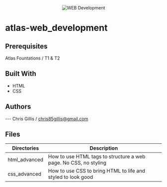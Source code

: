 <div align="center">
  <img src="https://capsule-render.vercel.app/api?type=waving&height=300&color=gradient&text=Web%20Development&fontColor=FFFFFF" alt="WEB Development"/>
</div>

# atlas-web_development

## Prerequisites

Atlas Fountations / T1 & T2

## Built With

- HTML
- CSS

## Authors

--- Chris Gillis / chris85gillis@gmail.com

## Files

| Directories                              | Description                                                       |
| ---------------------------------------- | ----------------------------------------------------------------- |
| html_advanced                            | How to use HTML tags to structure a web page. No CSS, no styling  |
| css_advanced                             | How to use CSS to bring HTML to life and styled to look good      |
